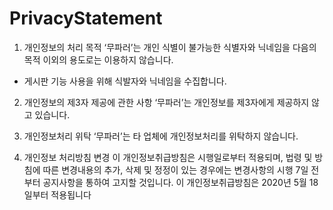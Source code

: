 # PrivacyStatement

1. 개인정보의 처리 목적
‘무파러’는 개인 식별이 불가능한 식별자와 닉네임을 다음의 목적 이외의 용도로는 이용하지 않습니다.
- 게시판 기능 사용을 위해 식발자와 닉네임을 수집합니다.

2.  개인정보의 제3자 제공에 관한 사항
‘무파러’는 개인정보를 제3자에게 제공하지 않고 있습니다.

3.  개인정보처리 위탁
‘무파러’는 타 업체에 개인정보처리를 위탁하지 않습니다.

4. 개인정보 처리방침 변경
이 개인정보취급방침은 시행일로부터 적용되며, 법령 및 방침에 따른 변경내용의 추가, 삭제 및 정정이 있는 경우에는 변경사항의 시행 7일 전부터 공지사항을 통하여 고지할 것입니다.
이 개인정보취급방침은 2020년 5월 18일부터 적용됩니다